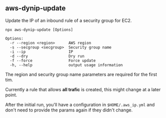 ## aws-dynip-update

Update the IP of an inbound rule of a security group for EC2.

```shell
npx aws-dynip-update [Options]

Options:
  -r --region <region>      AWS region
  -s --secgroup <secgroup>  Security group name
  -i --ip                   IP
  -d --dry                  Dry run
  -f --force                Force update
  -h, --help                output usage information
```

The region and security group name parameters are required for the first tim.

Currently a rule that allows **all trafic** is created, this might change at a later point.

After the initial run, you'll have a configuration in `$HOME/.aws_ip.yml` and don't need to provide the params again if they didn't change.
